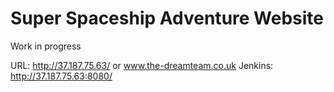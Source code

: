# Super Spaceship Adventure Website

Work in progress


URL: http://37.187.75.63/  or www.the-dreamteam.co.uk
Jenkins:  http://37.187.75.63:8080/
